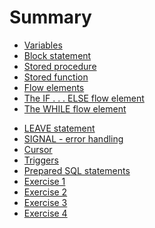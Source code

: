 # Summary

- [Variables](./variables.md)
- [Block statement](./block_statement.md)
- [Stored procedure](./procedure.md)
- [Stored function](./function.md)
- [Flow elements](./flow_elements.md)
- [The IF . . . ELSE flow element](./if_else.md)
- [The WHILE flow element](./while_flow_element.md)
<!-- - [FOR](./for.md) -->
<!-- - [REPEAT loop](./repeat_loop.md) -->
- [LEAVE statement](./leave.md)
- [SIGNAL - error handling](./signal.md)
- [Cursor](./cursor.md)
- [Triggers](./tiggers.md)
- [Prepared SQL statements](./prepared_sql_statements.md)
- [Exercise 1](./exercise1.md)
- [Exercise 2](./exercise2.md)
- [Exercise 3](./exercise3.md)
- [Exercise 4](./exercise4.md)
